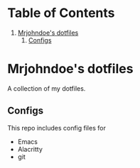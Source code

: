 
# Table of Contents

1.  [Mrjohndoe's dotfiles](#orgb6d3448)
    1.  [Configs](#orgaaf4863)


<a id="orgb6d3448"></a>

# Mrjohndoe's dotfiles

A collection of my dotfiles.


<a id="orgaaf4863"></a>

## Configs

This repo includes config files for

-   Emacs
-   Alacritty
-   git

